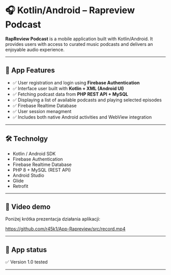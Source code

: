 # 🎧 Kotlin/Android – Rapreview Podcast

**RapReview Podcast** is a mobile application built with Kotlin/Android.
It provides users with access to curated music podcasts and delivers an enjoyable audio experience.

---

## 📱 App Features

- ✅ User registration and login using **Firebase Authentication**
- ✅ Interface user built with **Kotlin + XML (Android UI)**
- ✅ Fetching podcast data from **PHP REST API + MySQL**
- ✅ Displaying a list of available podcasts and playing selected episodes
- ✅ Firebase Realtime Database
- ✅ User session menagment
- ✅ Includes both native Android activities and WebView integration

---

## 🛠 Technolgy

- Kotlin / Android SDK  
- Firebase Authentication  
- Firebase Realtime Database
- PHP 8 + MySQL (REST API)  
- Android Studio  
- Glide
- Retrofit

---

## 🎥 Video demo

Poniżej krótka prezentacja działania aplikacji:

https://github.com/r45k1/App-Rapreview/src/record.mp4  

---

## 🧪 App status

✅ Version 1.0 tested  

---



